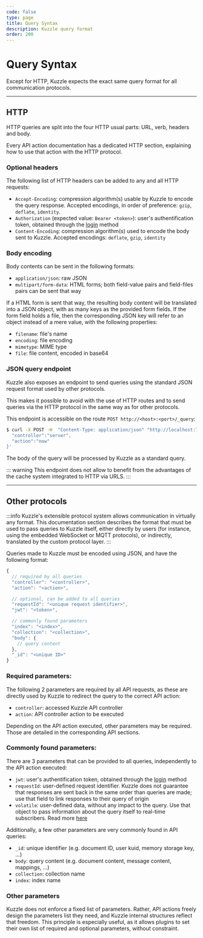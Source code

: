 ```yaml
---
code: false
type: page
title: Query Syntax
description: Kuzzle query format
order: 200
---
```


# Query Syntax

Except for HTTP, Kuzzle expects the exact same query format for all communication protocols.

---

## HTTP

HTTP queries are split into the four HTTP usual parts: URL, verb, headers and body.

Every API action documentation has a dedicated HTTP section, explaining how to use that action with the HTTP protocol.

### Optional headers

The following list of HTTP headers can be added to any and all HTTP requests:

- `Accept-Encoding`: compression algorithm(s) usable by Kuzzle to encode the query response. Accepted encodings, in order of preference: `gzip`, `deflate`, `identity`.
- `Authorization` (expected value: `Bearer <token>`): user's authentification token, obtained through the [login](/core/2/api/controllers/auth/login) method
- `Content-Encoding`: compression algorithm(s) used to encode the body sent to Kuzzle. Accepted encodings: `deflate`, `gzip`, `identity`

### Body encoding

Body contents can be sent in the following formats:

- `application/json`: raw JSON
- `multipart/form-data`: HTML forms; both field-value pairs and field-files pairs can be sent that way

If a HTML form is sent that way, the resulting body content will be translated into a JSON object, with as many keys as the provided form fields.
If the form field holds a file, then the corresponding JSON key will refer to an object instead of a mere value, with the following properties:

- `filename`: file's name
- `encoding`: file encoding
- `mimetype`: MIME type
- `file`: file content, encoded in base64

### JSON query endpoint

Kuzzle also exposes an endpoint to send queries using the standard JSON request format used by other protocols.  

This makes it possible to avoid with the use of HTTP routes and to send queries via the HTTP protocol in the same way as for other protocols.

This endpoint is accessible on the route `POST http://<host>:<port>/_query`:

```bash
$ curl -X POST -H  "Content-Type: application/json" "http://localhost:7512/_query" --data '{
  "controller":"server", 
  "action":"now" 
}'
```

The body of the query will be processed by Kuzzle as a standard query.

::: warning
This endpoint does not allow to benefit from the advantages of the cache system integrated to HTTP via URLS.
:::

---

## Other protocols

:::info
Kuzzle's extensible protocol system allows communication in virtually any format. This documentation section describes the format that must be used to pass queries to Kuzzle itself, either directly by users (for instance, using the embedded WebSocket or MQTT protocols), or indirectly, translated by the custom protocol layer.
:::

Queries made to Kuzzle must be encoded using JSON, and have the following format:

```js
{
  // required by all queries
  "controller": "<controller>",
  "action": "<action>",

  // optional, can be added to all queries
  "requestId": "<unique request identifier>",
  "jwt": "<token>",

  // commonly found parameters
  "index": "<index>",
  "collection": "<collection>",
  "body": {
    // query content
  },
  "_id": "<unique ID>"
}
```

### Required parameters:

The following 2 parameters are required by all API requests, as these are directly used by Kuzzle to redirect the query to the correct API action:

- `controller`: accessed Kuzzle API controller
- `action`: API controller action to be executed

Depending on the API action executed, other parameters may be required. Those are detailed in the corresponding API sections.

### Commonly found parameters:

There are 3 parameters that can be provided to all queries, independently to the API action executed:

- `jwt`: user's authentification token, obtained through the [login](/core/2/api/controllers/auth/login) method
- `requestId`: user-defined request identifier. Kuzzle does not guarantee that responses are sent back in the same order than queries are made; use that field to link responses to their query of origin
- `volatile`: user-defined data, without any impact to the query. Use that object to pass information about the query itself to real-time subscribers. Read more [here](/core/2/api/essentials/volatile-data)

Additionally, a few other parameters are very commonly found in API queries:

- `_id`: unique identifier (e.g. document ID, user kuid, memory storage key, ...)
- `body`: query content (e.g. document content, message content, mappings, ...)
- `collection`: collection name
- `index`: index name

### Other parameters

Kuzzle does not enforce a fixed list of parameters. Rather, API actions freely design the parameters list they need, and Kuzzle internal structures reflect that freedom.
This principle is especially useful, as it allows plugins to set their own list of required and optional parameters, without constraint.
